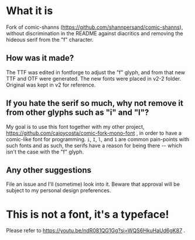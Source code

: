 # What it is
Fork of comic-shanns (https://github.com/shannpersand/comic-shanns), without discrimination in the README against diacritics and removing the hideous serif from the "f" character.

## How was it made?
The TTF was edited in fontforge to adjust the "f" glyph, and from that new TTF and OTF were generated. The new fonts were placed in v2-2 folder. Original was kept in v2 for reference.

## If you hate the serif so much, why not remove it from other glyphs such as "i" and "l"?
My goal is to use this font together with my other project, https://github.com/caioycosta/comic-fork-mono-font , in order to have a comic-like font for programming. `i`, `I`, `l`, and `1` are common pain-points with such fonts and as such, the serifs have a reason for being there -- which isn't the case with the "f" glyph.

## Any other suggestions
File an issue and I'll (sometime) look into it. Beware that approval will be subject to my personal design preferences.

# This is not a font, it's a typeface!
Please refer to https://youtu.be/ndR081QG1Gg?si=WQS6HkuHaUd6gK87 .